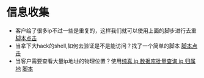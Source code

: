 # 信息收集

+ 客户给了很多ip不过一些是重复的，这样我们就可以使用上面的脚步进行去重 [脚本点击](./去重复ip.py)
+ 当拿下大hack的shell,如何去验证是不是能访问？找了一个简单的脚本 [脚本点击](./Check.py)
+ 当客户需要查看大量ip地址的物理位置？使用[纯真 ip 数据库批量查询 ip 归属地](https://soapffz.com/python/245.html) [脚本](./ip归属地.py)
